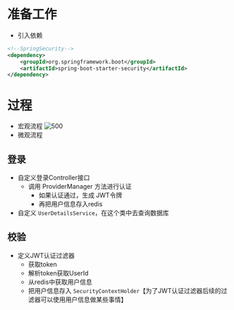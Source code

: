 # 准备工作
- 引入依赖
```xml
<!--SpringSecurity-->  
<dependency>  
    <groupId>org.springframework.boot</groupId>  
    <artifactId>spring-boot-starter-security</artifactId>  
</dependency>
```

# 过程
- 宏观流程
![500](https://obsidian-1307744200.cos.ap-guangzhou.myqcloud.com/%E5%9B%BE%E7%89%87/202402271600507.png)
- 微观流程




## 登录
- 自定义登录Controller接口
	- 调用 ProviderManager 方法进行认证
		- 如果认证通过，生成 JWT令牌
		- 再把用户信息存入redis
- 自定义 `UserDetailsService`，在这个类中去查询数据库
## 校验
- 定义JWT认证过滤器
	- 获取token
	- 解析token获取UserId
	- 从redis中获取用户信息
	- 把用户信息存入 `SecurityContextHolder`【为了JWT认证过滤器后续的过滤器可以使用用户信息做某些事情】





























